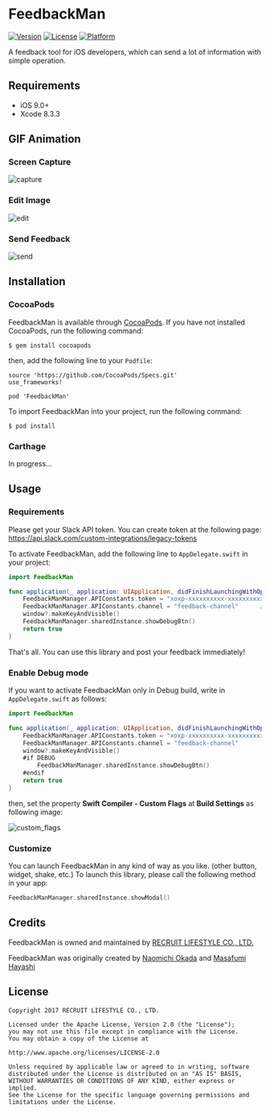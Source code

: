 # FeedbackMan

[![Version](https://img.shields.io/cocoapods/v/FeedbackMan.svg?style=flat)](http://cocoapods.org/pods/FeedbackMan)
[![License](https://img.shields.io/cocoapods/l/FeedbackMan.svg?style=flat)](http://cocoapods.org/pods/FeedbackMan)
[![Platform](https://img.shields.io/cocoapods/p/FeedbackMan.svg?style=flat)](http://cocoapods.org/pods/FeedbackMan)

A feedback tool for iOS developers, which can send a lot of information with simple operation.


## Requirements

- iOS 9.0+
- Xcode 8.3.3

## GIF Animation

### Screen Capture

![capture](https://ghe.misosiru.io/sm-hotpepper-beauty/FeedbackMan/blob/master/Example/media/capture.gif)

### Edit Image

![edit](https://ghe.misosiru.io/sm-hotpepper-beauty/FeedbackMan/blob/master/Example/media/edit.gif)

### Send Feedback

![send](https://ghe.misosiru.io/sm-hotpepper-beauty/FeedbackMan/blob/master/Example/media/send.gif)

## Installation

### CocoaPods

FeedbackMan is available through [CocoaPods](http://cocoapods.org).
If you have not installed CocoaPods, run the following command:

```
$ gem install cocoapods
```

then, add the following line to your `Podfile`:

```
source 'https://github.com/CocoaPods/Specs.git'
use_frameworks!

pod 'FeedbackMan'
```

To import FeedbackMan into your project, run the following command:

```
$ pod install
```

### Carthage

In progress...

## Usage

### Requirements

Please get your Slack API token.
You can create token at the following page: https://api.slack.com/custom-integrations/legacy-tokens

To activate FeedbackMan, add the following line to `AppDelegate.swift` in your project:

```swift
import FeedbackMan

func application(_ application: UIApplication, didFinishLaunchingWithOptions launchOptions: [UIApplicationLaunchOptionsKey: Any]?) -> Bool {
    FeedbackManManager.APIConstants.token = "xoxp-xxxxxxxxxx-xxxxxxxxxx"     // Your Slack API token.
    FeedbackManManager.APIConstants.channel = "feedback-channel"      // Your Slack channel to which you want to send feedback data.
    window?.makeKeyAndVisible()
    FeedbackManManager.sharedInstance.showDebugBtn()
    return true
}
```

That's all. You can use this library and post your feedback immediately!

### Enable Debug mode

If you want to activate FeedbackMan only in Debug build, write in `AppDelegate.swift` as follows:

```swift
import FeedbackMan

func application(_ application: UIApplication, didFinishLaunchingWithOptions launchOptions: [UIApplicationLaunchOptionsKey: Any]?) -> Bool {
    FeedbackManManager.APIConstants.token = "xoxp-xxxxxxxxxx-xxxxxxxxxx"
    FeedbackManManager.APIConstants.channel = "feedback-channel"
    window?.makeKeyAndVisible()
    #if DEBUG
        FeedbackManManager.sharedInstance.showDebugBtn()
    #endif
    return true
}
```

then, set the property **Swift Compiler - Custom Flags** at **Build Settings** as following image:

![custom_flags](https://ghe.misosiru.io/sm-hotpepper-beauty/FeedbackMan/blob/master/Example/media/custom_flags.png)

### Customize

You can launch FeedbackMan in any kind of way as you like. (other button, widget, shake, etc.)
To launch this library, please call the following method in your app:

```swift
FeedbackManManager.sharedInstance.showModal()
```

## Credits

FeedbackMan is owned and maintained by [RECRUIT LIFESTYLE CO., LTD.](http://www.recruit-lifestyle.co.jp/)

FeedbackMan was originally created by [Naomichi Okada](https://github.com/nb6u7) and [Masafumi Hayashi](https://github.com/SShayashi)


## License

```
Copyright 2017 RECRUIT LIFESTYLE CO., LTD.

Licensed under the Apache License, Version 2.0 (the "License");
you may not use this file except in compliance with the License.
You may obtain a copy of the License at

http://www.apache.org/licenses/LICENSE-2.0

Unless required by applicable law or agreed to in writing, software
distributed under the License is distributed on an "AS IS" BASIS,
WITHOUT WARRANTIES OR CONDITIONS OF ANY KIND, either express or implied.
See the License for the specific language governing permissions and
limitations under the License.
```
